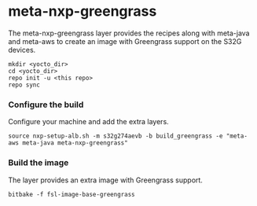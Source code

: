 # meta-nxp-greengrass

The meta-nxp-greengrass layer provides the recipes along with meta-java and meta-aws to create an image with Greengrass support on the S32G devices. 

```shell
mkdir <yocto_dir>
cd <yocto_dir>
repo init -u <this repo>
repo sync
```

### Configure the build

Configure your machine and add the extra layers. 

```shell
source nxp-setup-alb.sh -m s32g274aevb -b build_greengrass -e "meta-aws meta-java meta-nxp-greengrass"
```

### Build the image

The layer provides an extra image with Greengrass support. 

```shell
bitbake -f fsl-image-base-greengrass
```

